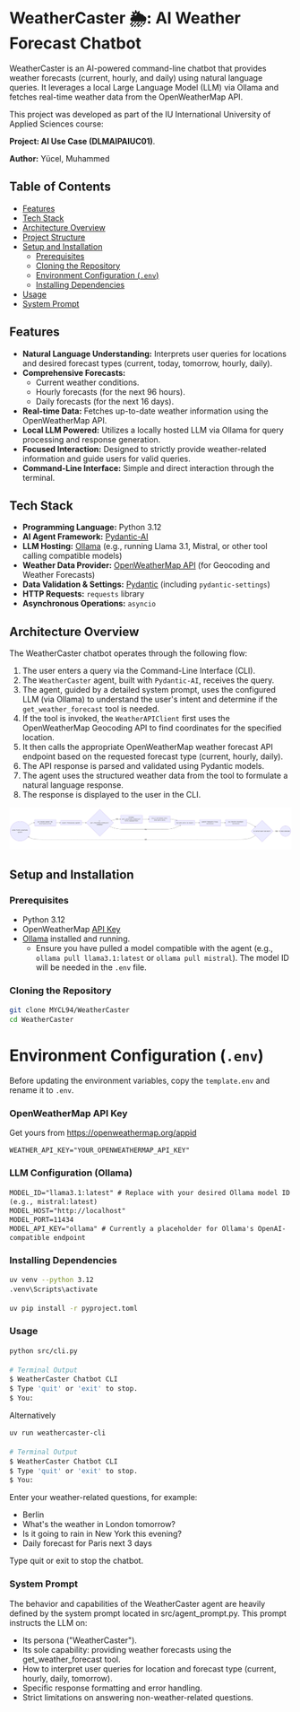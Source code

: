 # WeatherCaster 🌦️: AI Weather Forecast Chatbot

WeatherCaster is an AI-powered command-line chatbot that provides weather forecasts (current, hourly, and daily) using natural language queries. It leverages a local Large Language Model (LLM) via Ollama and fetches real-time weather data from the OpenWeatherMap API.

This project was developed as part of the IU International University of Applied Sciences course: 

**Project: AI Use Case (DLMAIPAIUC01)**.

**Author:** Yücel, Muhammed

## Table of Contents

- [Features](#features)
- [Tech Stack](#tech-stack)
- [Architecture Overview](#architecture-overview)
- [Project Structure](#project-structure)
- [Setup and Installation](#setup-and-installation)
  - [Prerequisites](#prerequisites)
  - [Cloning the Repository](#cloning-the-repository)
  - [Environment Configuration (`.env`)](#environment-configuration-env)
  - [Installing Dependencies](#installing-dependencies)
- [Usage](#usage)
- [System Prompt](#system-prompt)

## Features

- **Natural Language Understanding:** Interprets user queries for locations and desired forecast types (current, today, tomorrow, hourly, daily).
- **Comprehensive Forecasts:**
    - Current weather conditions.
    - Hourly forecasts (for the next 96 hours).
    - Daily forecasts (for the next 16 days).
- **Real-time Data:** Fetches up-to-date weather information using the OpenWeatherMap API.
- **Local LLM Powered:** Utilizes a locally hosted LLM via Ollama for query processing and response generation.
- **Focused Interaction:** Designed to strictly provide weather-related information and guide users for valid queries.
- **Command-Line Interface:** Simple and direct interaction through the terminal.

## Tech Stack

- **Programming Language:** Python 3.12
- **AI Agent Framework:** [Pydantic-AI](https://github.com/jxnl/pydantic-ai)
- **LLM Hosting:** [Ollama](https://ollama.com) (e.g., running Llama 3.1, Mistral, or other tool calling compatible models)
- **Weather Data Provider:** [OpenWeatherMap API](https://openweathermap.org/api) (for Geocoding and Weather Forecasts)
- **Data Validation & Settings:** [Pydantic](https://docs.pydantic.dev/) (including `pydantic-settings`)
- **HTTP Requests:** `requests` library
- **Asynchronous Operations:** `asyncio`

## Architecture Overview

The WeatherCaster chatbot operates through the following flow:
1.  The user enters a query via the Command-Line Interface (CLI).
2.  The `WeatherCaster` agent, built with `Pydantic-AI`, receives the query.
3.  The agent, guided by a detailed system prompt, uses the configured LLM (via Ollama) to understand the user's intent and determine if the `get_weather_forecast` tool is needed.
4.  If the tool is invoked, the `WeatherAPIClient` first uses the OpenWeatherMap Geocoding API to find coordinates for the specified location.
5.  It then calls the appropriate OpenWeatherMap weather forecast API endpoint based on the requested forecast type (current, hourly, daily).
6.  The API response is parsed and validated using Pydantic models.
7.  The agent uses the structured weather data from the tool to formulate a natural language response.
8.  The response is displayed to the user in the CLI.

![User Interaction Flow](assets/User_Interaction_Flow.png)


## Setup and Installation

### Prerequisites

- Python 3.12
- OpenWeatherMap [API Key](https://openweathermap.org/appid)
- [Ollama](https://ollama.com/download) installed and running.
  - Ensure you have pulled a model compatible with the agent (e.g., `ollama pull llama3.1:latest` or `ollama pull mistral`). The model ID will be needed in the `.env` file.

### Cloning the Repository

```bash
git clone MYCL94/WeatherCaster
cd WeatherCaster
```

# Environment Configuration (`.env`)

Before updating the environment variables, copy the `template.env` and rename it to `.env`.

### OpenWeatherMap API Key 
Get yours from https://openweathermap.org/appid
```
WEATHER_API_KEY="YOUR_OPENWEATHERMAP_API_KEY"
``` 

### LLM Configuration (Ollama)
```
MODEL_ID="llama3.1:latest" # Replace with your desired Ollama model ID (e.g., mistral:latest)
MODEL_HOST="http://localhost"
MODEL_PORT=11434
MODEL_API_KEY="ollama" # Currently a placeholder for Ollama's OpenAI-compatible endpoint
```

### Installing Dependencies

```bash
uv venv --python 3.12
.venv\Scripts\activate

uv pip install -r pyproject.toml
```

### Usage
```bash
python src/cli.py

# Terminal Output
$ WeatherCaster Chatbot CLI
$ Type 'quit' or 'exit' to stop.
$ You:
```

Alternatively

```bash
uv run weathercaster-cli

# Terminal Output
$ WeatherCaster Chatbot CLI
$ Type 'quit' or 'exit' to stop.
$ You:
```

Enter your weather-related questions, for example:

* Berlin
* What's the weather in London tomorrow?
* Is it going to rain in New York this evening?
* Daily forecast for Paris next 3 days

Type quit or exit to stop the chatbot.

### System Prompt

The behavior and capabilities of the WeatherCaster agent are heavily defined by the system prompt located in src/agent_prompt.py. This prompt instructs the LLM on:

* Its persona ("WeatherCaster").
* Its sole capability: providing weather forecasts using the get_weather_forecast tool.
* How to interpret user queries for location and forecast type (current, hourly, daily, tomorrow).
* Specific response formatting and error handling.
* Strict limitations on answering non-weather-related questions.